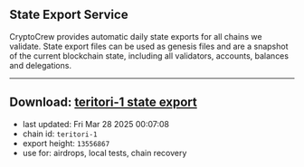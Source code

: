 ## State Export Service
CryptoCrew provides automatic daily state exports for all chains we validate. State export files can be used as genesis files and are a snapshot of the current blockchain state, including all validators, accounts, balances and delegations.

---
**Download: [teritori-1 state export](https://dl-eu2.ccvalidators.com/SERVICE/teritori/teritori-1_export_13556867.json)**
---

- last updated: Fri Mar 28 2025 00:07:08
- chain id: `teritori-1`
- export height: `13556867`
- use for: airdrops, local tests, chain recovery
